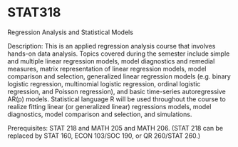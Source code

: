 # STAT318
Regression Analysis and Statistical Models

Description: This is an applied regression analysis course that involves hands-on data analysis. Topics covered during the semester include simple and multiple linear regression models, model diagnostics and remedial measures, matrix representation of linear regression models, model comparison and selection, generalized linear regression models (e.g. binary logistic regression, multinomial logistic regression, ordinal logistic regression, and Poisson regression), and basic time-series autoregressive AR(p) models. Statistical language R will be used throughout the course to realize fitting linear (or generalized linear) regressions models, model diagnostics, model comparison and selection, and simulations.

Prerequisites: STAT 218 and MATH 205 and MATH 206. (STAT 218 can be replaced by STAT 160, ECON 103/SOC 190, or QR 260/STAT 260.)